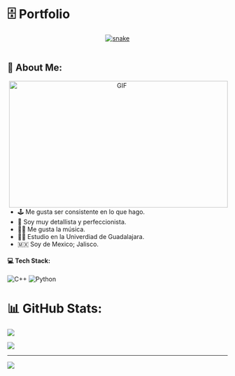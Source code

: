 # 🗄️ Portfolio

<div align="center">
  <a href="https://1999azzar.github.io/1999AZZAR/">
  <img  src="https://wallpaperaccess.com/full/5927911.gif"
       alt="snake" /></a>
</div>
<br>


## 💫 About Me:
<a target="_blank" align="center">
  <img align="right" top="500" height="290" width="500" alt="GIF" src="https://livewallpaperpc.com/file/Matrix-Hacker.gif">
</a>

- 🕹️ Me gusta ser consistente en lo que hago.<br>
- 📜 Soy muy detallista y perfeccionista.<br>
- 🎵🎼 Me gusta la música.<br>
- 👨‍💻 Estudio en la Univerdiad de Guadalajara.<br>
- 🇲🇽 Soy de Mexico; Jalisco.<br>




#### 💻 Tech Stack:
![C++](https://img.shields.io/badge/c++-%2300599C.svg?style=for-the-badge&logo=c%2B%2B&logoColor=white) ![Python](https://img.shields.io/badge/python-3670A0?style=for-the-badge&logo=python&logoColor=ffdd54)
# 📊 GitHub Stats:
![](https://github-readme-stats.vercel.app/api?username=AngelSH10004&theme=omni&hide_border=true&include_all_commits=false&count_private=false)<br/>

![](https://github-readme-stats.vercel.app/api/top-langs/?username=AngelSH10004&theme=omni&hide_border=true&include_all_commits=false&count_private=false&layout=compact)

---
[![](https://visitcount.itsvg.in/api?id=AngelSH10004&label=Profile%20Views&color=0&icon=5&pretty=true)](https://visitcount.itsvg.in)

<!-- Proudly created with GPRM ( https://gprm.itsvg.in ) -->

